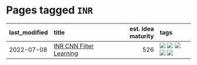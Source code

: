 # Pages tagged `INR`

|last_modified|title|est. idea maturity|tags
|:---|:---|---:|:---|
|2022-07-08|[INR CNN Filter Learning](../INR_CNN_filter_learning.md)|526|[![](https://img.shields.io/badge/tag-CNN-3c7f53)](../tags/CNN.md) [![](https://img.shields.io/badge/tag-INR-22d494)](../tags/INR.md) [![](https://img.shields.io/badge/tag-deep_learning-90446b)](../tags/deep_learning.md) [![](https://img.shields.io/badge/tag-experimental-4bcfd8)](../tags/experimental.md) [![](https://img.shields.io/badge/tag-filter_learning-35d2ce)](../tags/filter_learning.md)|